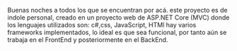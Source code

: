 Buenas noches a todos los que se encuentran por acá.
este proyecto es de indole personal, creado en un proyecto web de ASP.NET Core (MVC)
donde los lenguajes utilizados son: c#,css, JavaScript, HTMl
hay varios frameworks implementados, lo ideal es que sea funcional, por tanto aún se trabaja en el FrontEnd y posteriormente en el BackEnd.
